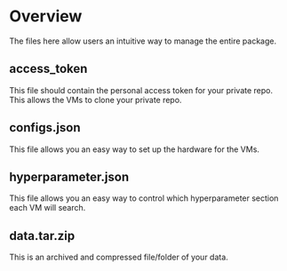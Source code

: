 # Overview

The files here allow users an intuitive way to manage the entire package.

## access_token
This file should contain the personal access token for your private repo. This allows the VMs to clone your private repo.

## configs.json
This file allows you an easy way to set up the hardware for the VMs. 

## hyperparameter.json
This file allows you an easy way to control which hyperparameter section each VM will search.

## data.tar.zip
This is an archived and compressed file/folder of your data.